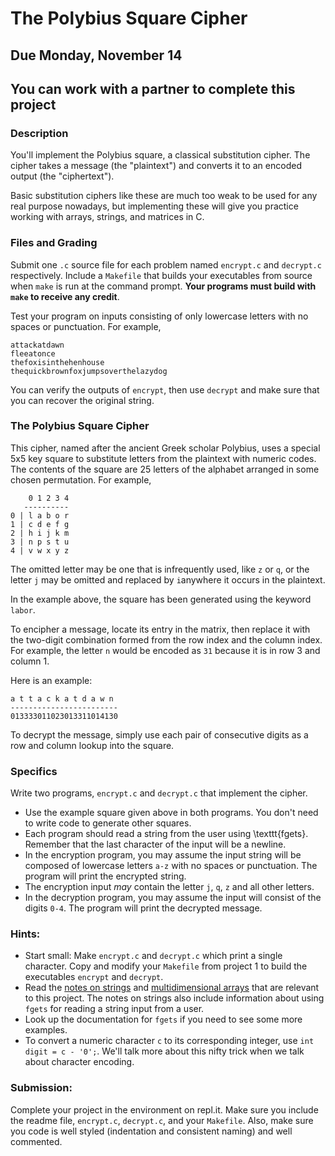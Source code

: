 # The Polybius Square Cipher

## Due Monday, November 14

## You can work with a partner to complete this project

### Description
You'll implement the Polybius square, a classical substitution cipher. The cipher takes a message (the "plaintext") and converts it to an encoded output (the "ciphertext").

Basic substitution ciphers like these are much too weak to be used for any real purpose nowadays, but implementing these will give you practice working with arrays, strings, and matrices in C.

### Files and Grading

Submit one `.c` source file for each problem named `encrypt.c` and `decrypt.c` respectively. Include a `Makefile` that builds your executables from source when `make` is run at the command prompt. **Your programs must build with `make` to receive any credit**.

Test your program on inputs consisting of only lowercase letters with no spaces or punctuation. For example,

```
attackatdawn
fleeatonce
thefoxisinthehenhouse
thequickbrownfoxjumpsoverthelazydog
```

You can verify the outputs of `encrypt`, then use `decrypt` and make sure that you can recover the original string.

### The Polybius Square Cipher
This cipher, named after the ancient Greek scholar Polybius, uses a special 5x5 key square to substitute letters from the plaintext with numeric codes. The contents of the square are 25 letters of the alphabet arranged in some chosen permutation. For example, 
```
    0 1 2 3 4
   ----------
0 | l a b o r
1 | c d e f g
2 | h i j k m
3 | n p s t u
4 | v w x y z
```
The omitted letter may be one that is infrequently used, like `z` or `q`, or the letter `j` may be omitted and replaced by `i`anywhere it occurs in the plaintext.

In the example above, the square has been generated using the keyword `labor`.

To encipher a message, locate its entry in the matrix, then replace it with the two-digit combination formed from the row index and the column index. For example, the letter `n` would be encoded as `31` because it is in row 3 and column 1.

Here is an example:
```
a t t a c k a t d a w n
------------------------
013333011023013311014130
```
To decrypt the message, simply use each pair of consecutive digits as a row and column lookup into the square.

### Specifics

Write two programs, `encrypt.c` and `decrypt.c` that implement the cipher.

* Use the example square given above in both programs. You don't need to write code to generate other squares.
* Each program should read a string from the user using \texttt{fgets}. Remember that the last character of the input will be a newline.
* In the encryption program, you may assume the input string will be composed of lowercase letters `a-z` with no spaces or
  punctuation. The program will print the encrypted string.
* The encryption input *may* contain the letter `j`, `q`, `z` and all other letters.
* In the decryption program, you may assume the input will consist of the digits `0-4`. The program will print the decrypted message.


### Hints:

* Start small: Make `encrypt.c` and `decrypt.c` which print a single character.  Copy and modify your `Makefile` from project 1 to build the executables `encrypt` and `decrypt`.
* Read the [notes on strings](https://github.com/vsummet/cms230notes/blob/master/c-programming/c-chap08-pointers_strings.md) and [multidimensional arrays](https://github.com/vsummet/cms230notes/blob/master/c-programming/c-chap05-arrays-and-strings.md) that are
  relevant to this project.  The notes on strings also include information about using `fgets` for reading a string input from a user.
* Look up the documentation for `fgets` if you need to see some more examples.
* To convert a numeric character `c` to its corresponding integer, use `int digit = c - '0';`.  We'll talk more about this nifty trick when we talk about character encoding.

### Submission:
Complete your project in the environment on repl.it. Make sure you include the readme file, `encrypt.c`, `decrypt.c`, and your `Makefile`.  Also, make sure you code is well styled (indentation and consistent naming) and well commented.

